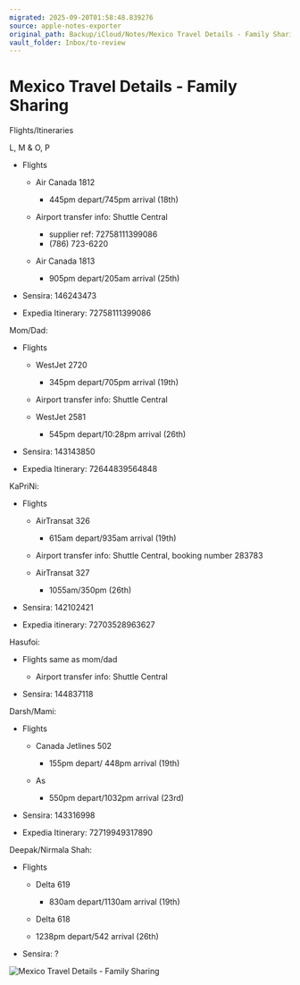 ```yaml
---
migrated: 2025-09-20T01:58:48.839276
source: apple-notes-exporter
original_path: Backup/iCloud/Notes/Mexico Travel Details - Family Sharing.md
vault_folder: Inbox/to-review
---
```

# Mexico Travel Details - Family Sharing

Flights/Itineraries

L, M & O, P

* Flights
	* Air Canada 1812

		* 445pm depart/745pm arrival (18th)
	* Airport transfer info: Shuttle Central
		* supplier ref: 72758111399086
		* (786) 723-6220

	* Air Canada 1813

		* 905pm depart/205am arrival (25th)
* Sensira: 146243473

* Expedia Itinerary: 72758111399086

Mom/Dad:
* Flights
	* WestJet 2720

		* 345pm depart/705pm arrival (19th)

	* Airport transfer info: Shuttle Central

	* WestJet 2581

		* 545pm depart/10:28pm arrival (26th)
* Sensira: 143143850

* Expedia Itinerary: 72644839564848

KaPriNi:
* Flights
	* AirTransat 326

		* 615am depart/935am arrival (19th)

	* Airport transfer info: Shuttle Central, booking number 283783

	* AirTransat 327

		* 1055am/350pm (26th)
* Sensira: 142102421

* Expedia itinerary: 72703528963627

Hasufoi:
* Flights same as mom/dad

	* Airport transfer info: Shuttle Central

* Sensira: 144837118

Darsh/Mami:
* Flights
	* Canada Jetlines 502
		* 155pm depart/ 448pm arrival (19th)
	* As

		* 550pm depart/1032pm arrival (23rd)
* Sensira: 143316998

* Expedia Itinerary: 72719949317890

Deepak/Nirmala Shah:
* Flights
	* Delta 619 
		* 830am depart/1130am arrival (19th)
	* Delta 618

	* 1238pm depart/542 arrival (26th)

* Sensira: ?

![Mexico Travel Details - Family Sharing](images/Mexico%20Travel%20Details%20-%20Family%20Sharing.png)

